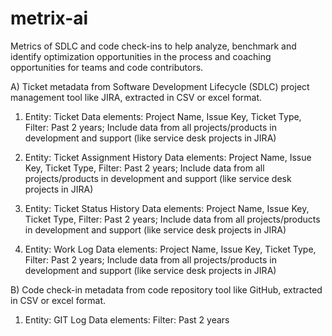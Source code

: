 # metrix-ai
Metrics of SDLC and code check-ins to help analyze, benchmark and identify optimization opportunities in the process and coaching opportunities for teams and code contributors.

A) Ticket metadata from Software Development Lifecycle (SDLC) project management tool like JIRA, extracted in CSV or excel format.
1. Entity: Ticket
Data elements: Project Name, Issue Key, Ticket Type, 
Filter: Past 2 years; Include data from all projects/products in development and support (like service desk projects in JIRA)

2. Entity: Ticket Assignment History 
Data elements: Project Name, Issue Key, Ticket Type, 
Filter: Past 2 years; Include data from all projects/products in development and support (like service desk projects in JIRA)

3. Entity: Ticket Status History 
Data elements: Project Name, Issue Key, Ticket Type, 
Filter: Past 2 years; Include data from all projects/products in development and support (like service desk projects in JIRA)

4. Entity: Work Log 
Data elements: Project Name, Issue Key, Ticket Type, 
Filter: Past 2 years; Include data from all projects/products in development and support (like service desk projects in JIRA)

B) Code check-in metadata from code repository tool like GitHub, extracted in CSV or excel format.
1. Entity: GIT Log
Data elements: 
Filter: Past 2 years
